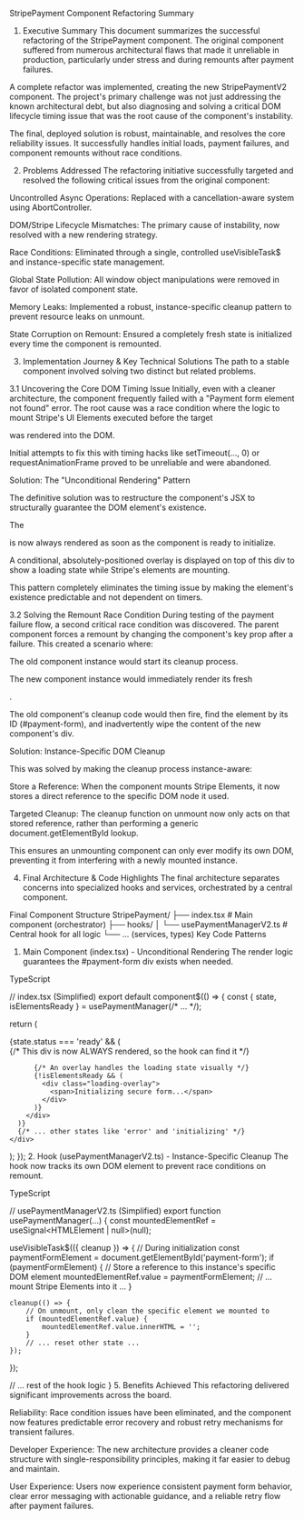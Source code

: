 StripePayment Component Refactoring Summary
1. Executive Summary
This document summarizes the successful refactoring of the StripePayment component. The original component suffered from numerous architectural flaws that made it unreliable in production, particularly under stress and during remounts after payment failures.

A complete refactor was implemented, creating the new StripePaymentV2 component. The project's primary challenge was not just addressing the known architectural debt, but also diagnosing and solving a critical DOM lifecycle timing issue that was the root cause of the component's instability.

The final, deployed solution is robust, maintainable, and resolves the core reliability issues. It successfully handles initial loads, payment failures, and component remounts without race conditions.

2. Problems Addressed
The refactoring initiative successfully targeted and resolved the following critical issues from the original component:

Uncontrolled Async Operations: Replaced with a cancellation-aware system using AbortController.

DOM/Stripe Lifecycle Mismatches: The primary cause of instability, now resolved with a new rendering strategy.

Race Conditions: Eliminated through a single, controlled useVisibleTask$ and instance-specific state management.

Global State Pollution: All window object manipulations were removed in favor of isolated component state.

Memory Leaks: Implemented a robust, instance-specific cleanup pattern to prevent resource leaks on unmount.

State Corruption on Remount: Ensured a completely fresh state is initialized every time the component is remounted.

3. Implementation Journey & Key Technical Solutions
The path to a stable component involved solving two distinct but related problems.

3.1 Uncovering the Core DOM Timing Issue
Initially, even with a cleaner architecture, the component frequently failed with a "Payment form element not found" error. The root cause was a race condition where the logic to mount Stripe's UI Elements executed before the target <div id="payment-form"> was rendered into the DOM.

Initial attempts to fix this with timing hacks like setTimeout(..., 0) or requestAnimationFrame proved to be unreliable and were abandoned.

Solution: The "Unconditional Rendering" Pattern

The definitive solution was to restructure the component's JSX to structurally guarantee the DOM element's existence.

The <div id="payment-form"> is now always rendered as soon as the component is ready to initialize.

A conditional, absolutely-positioned overlay is displayed on top of this div to show a loading state while Stripe's elements are mounting.

This pattern completely eliminates the timing issue by making the element's existence predictable and not dependent on timers.

3.2 Solving the Remount Race Condition
During testing of the payment failure flow, a second critical race condition was discovered. The parent component forces a remount by changing the component's key prop after a failure. This created a scenario where:

The old component instance would start its cleanup process.

The new component instance would immediately render its fresh <div id="payment-form">.

The old component's cleanup code would then fire, find the element by its ID (#payment-form), and inadvertently wipe the content of the new component's div.

Solution: Instance-Specific DOM Cleanup

This was solved by making the cleanup process instance-aware:

Store a Reference: When the component mounts Stripe Elements, it now stores a direct reference to the specific DOM node it used.

Targeted Cleanup: The cleanup function on unmount now only acts on that stored reference, rather than performing a generic document.getElementById lookup.

This ensures an unmounting component can only ever modify its own DOM, preventing it from interfering with a newly mounted instance.

4. Final Architecture & Code Highlights
The final architecture separates concerns into specialized hooks and services, orchestrated by a central component.

Final Component Structure
StripePayment/
├── index.tsx                    # Main component (orchestrator)
├── hooks/
│   └── usePaymentManagerV2.ts     # Central hook for all logic
└── ... (services, types)
Key Code Patterns
1. Main Component (index.tsx) - Unconditional Rendering
The render logic guarantees the #payment-form div exists when needed.

TypeScript

// index.tsx (Simplified)
export default component$(() => {
  const { state, isElementsReady } = usePaymentManager(/* ... */);

  return (
    <div class="stripe-payment-container">
      {state.status === 'ready' && (
        <div class="relative">
          {/* This div is now ALWAYS rendered, so the hook can find it */}
          <div id="payment-form"></div>

          {/* An overlay handles the loading state visually */}
          {!isElementsReady && (
            <div class="loading-overlay">
              <span>Initializing secure form...</span>
            </div>
          )}
        </div>
      )}
      {/* ... other states like 'error' and 'initializing' */}
    </div>
  );
});
2. Hook (usePaymentManagerV2.ts) - Instance-Specific Cleanup
The hook now tracks its own DOM element to prevent race conditions on remount.

TypeScript

// usePaymentManagerV2.ts (Simplified)
export function usePaymentManager(...) {
  const mountedElementRef = useSignal<HTMLElement | null>(null);

  useVisibleTask$(({ cleanup }) => {
    // During initialization
    const paymentFormElement = document.getElementById('payment-form');
    if (paymentFormElement) {
        // Store a reference to this instance's specific DOM element
        mountedElementRef.value = paymentFormElement;
        // ... mount Stripe Elements into it ...
    }

    cleanup(() => {
        // On unmount, only clean the specific element we mounted to
        if (mountedElementRef.value) {
            mountedElementRef.value.innerHTML = '';
        }
        // ... reset other state ...
    });
  });

  // ... rest of the hook logic
}
5. Benefits Achieved
This refactoring delivered significant improvements across the board.

Reliability: Race condition issues have been eliminated, and the component now features predictable error recovery and robust retry mechanisms for transient failures.

Developer Experience: The new architecture provides a cleaner code structure with single-responsibility principles, making it far easier to debug and maintain.

User Experience: Users now experience consistent payment form behavior, clear error messaging with actionable guidance, and a reliable retry flow after payment failures.